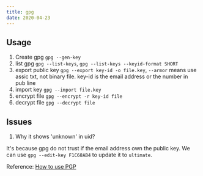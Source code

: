 ```yaml
---
title: gpg
date: 2020-04-23
---
```


## Usage

1. Create gpg
`gpg --gen-key`
1. list gpg
`gpg --list-keys`,
`gpg --list-keys --keyid-format SHORT`
1. export public key
`gpg --export key-id -o file.key`, `--armor` means use assic txt, not binary file.
key-id is the email address or the number in pub line
1. import key
`gpg --import file.key`
1. encrypt file
`gpg --encrypt -r key-id file`
1. decrypt file
`gpg --decrypt file`

## Issues
1. Why it shows 'unknown' in uid?

It's because gpg do not trust if the email address own the public key. We can
use `gpg --edit-key F1C68AB4` to update it to `ultimate`.

Reference: [How to use PGP](https://www.xdty.org/2037)
